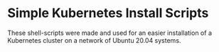 # Simple Kubernetes Install Scripts
These shell-scripts were made and used for an easier installation of a Kubernetes cluster on a network of Ubuntu 20.04 systems.
